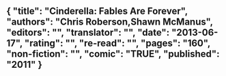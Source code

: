 {
 "title": "Cinderella: Fables Are Forever",
 "authors": "Chris Roberson,Shawn McManus",
 "editors": "",
 "translator": "",
 "date": "2013-06-17",
 "rating": "",
 "re-read": "",
 "pages": "160",
 "non-fiction": "",
 "comic": "TRUE",
 "published": "2011"
}
---

